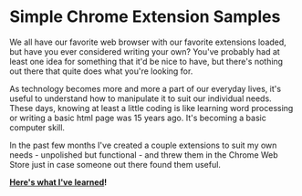 # Simple Chrome Extension Samples

We all have our favorite web browser with our favorite extensions loaded, but have you ever considered writing your own? You've probably had at least one idea for something that it'd be nice to have, but there's nothing out there that quite does what you're looking for.

As technology becomes more and more a part of our everyday lives, it's useful to understand how to manipulate it to suit our individual needs. These days, knowing at least a little coding is like learning word processing or writing a basic html page was 15 years ago. It's becoming a basic computer skill.

In the past few months I've created a couple extensions to suit my own needs - unpolished but functional - and threw them in the Chrome Web Store just in case someone out there found them useful.

**[Here's what I've learned](https://grantwinney.com/making-your-first-chrome-extension/)!**
